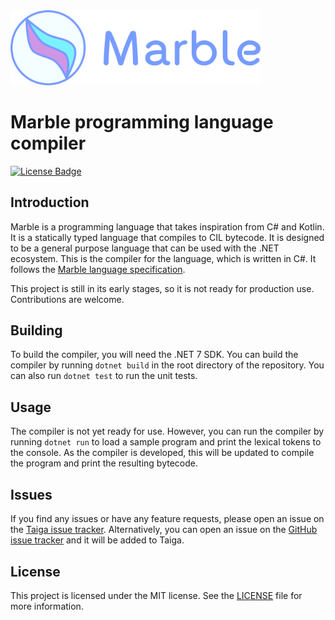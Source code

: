 <img alt="Marble logo" src="logo-with-text.svg" width="400" />

# Marble programming language compiler

[![License Badge](https://img.shields.io/badge/license-MIT-red)](LICENSE.txt)

## Introduction

Marble is a programming language that takes inspiration from C# and Kotlin. It is a statically typed language that
compiles to CIL bytecode. It is designed to be a general purpose language that can be used with the .NET ecosystem.
This is the compiler for the language, which is written in C#. It follows the
[Marble language specification](https://github.com/marblelang/marble-spec).

This project is still in its early stages, so it is not ready for production use. Contributions are welcome.

## Building

To build the compiler, you will need the .NET 7 SDK. You can build the compiler by running `dotnet build` in the root
directory of the repository. You can also run `dotnet test` to run the unit tests.

## Usage

The compiler is not yet ready for use. However, you can run the compiler by running `dotnet run` to load a sample program
and print the lexical tokens to the console. As the compiler is developed, this will be updated to compile the program
and print the resulting bytecode.

## Issues

If you find any issues or have any feature requests, please open an issue on the
[Taiga issue tracker](https://tree.taiga.io/project/luluvia-marble-language-compiler/issues). Alternatively, you can
open an issue on the [GitHub issue tracker](https://github.com/marblelang/marble/issues) and it will be added to Taiga.

## License

This project is licensed under the MIT license. See the [LICENSE](LICENSE.txt) file for more information.

